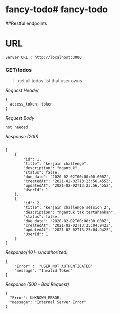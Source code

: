 # fancy-todo# fancy-todo
##Restful endpoints

# URL
```
Server URL : http://localhost:3000
```

### GET/todos
>get all todos list that user owns

_Request Header_
```
{
  access_token: token
}
```
_Request Body_
```
not needed
```
_Response (200)_
```

[
    {
        "id": 1,
        "title": "kerjain challenge",
        "description": "ngantuk",
        "status": false,
        "due_date": "2020-02-02T00:00:00.000Z",
        "createdAt": "2021-02-02T13:23:56.455Z",
        "updatedAt": "2021-02-02T13:23:56.455Z",
        "UserId": 1
    },
    {
        "id": 2,
        "title": "kerjain challenge session 2",
        "description": "ngantuk tak tertahankan",
        "status": false,
        "due_date": "2020-02-02T00:00:00.000Z",
        "createdAt": "2021-02-02T13:25:04.942Z",
        "updatedAt": "2021-02-02T13:25:04.942Z",
        "UserId": 1
    }
]

```

_Response(401- Unauthorized)_
```
{
    "Error" :  "USER_NOT_AUTHENTICATED"
    "message": "Invalid Token"
}
```

_Response (500 - Bad Request)_
```
{
  "Error": UNKNOWN_ERROR,
  "message": "Internal Server Error"
}
```